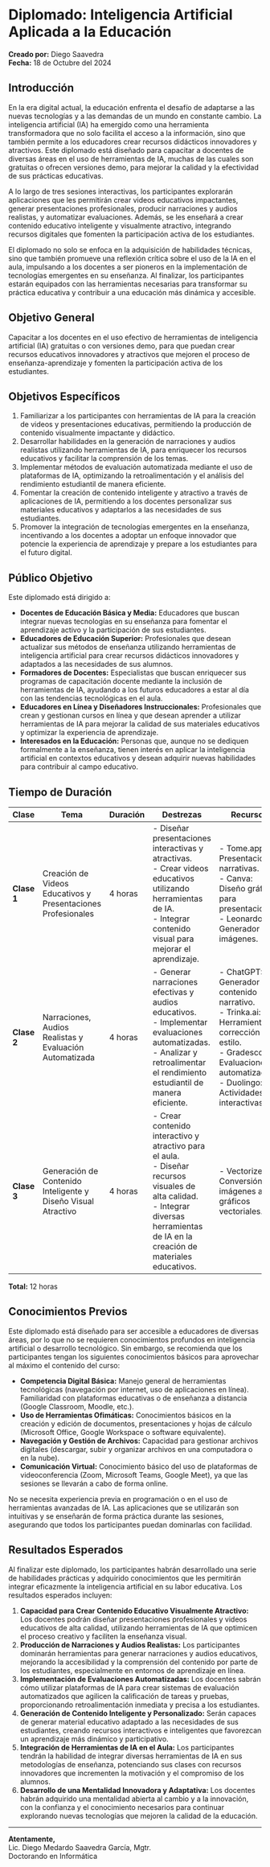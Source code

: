 # Diplomado: Inteligencia Artificial Aplicada a la Educación
**Creado por:** Diego Saavedra  
**Fecha:** 18 de Octubre del 2024

## Introducción
En la era digital actual, la educación enfrenta el desafío de adaptarse a las nuevas tecnologías y a las demandas de un mundo en constante cambio. La inteligencia artificial (IA) ha emergido como una herramienta transformadora que no solo facilita el acceso a la información, sino que también permite a los educadores crear recursos didácticos innovadores y atractivos. Este diplomado está diseñado para capacitar a docentes de diversas áreas en el uso de herramientas de IA, muchas de las cuales son gratuitas o ofrecen versiones demo, para mejorar la calidad y la efectividad de sus prácticas educativas.

A lo largo de tres sesiones interactivas, los participantes explorarán aplicaciones que les permitirán crear videos educativos impactantes, generar presentaciones profesionales, producir narraciones y audios realistas, y automatizar evaluaciones. Además, se les enseñará a crear contenido educativo inteligente y visualmente atractivo, integrando recursos digitales que fomenten la participación activa de los estudiantes.

El diplomado no solo se enfoca en la adquisición de habilidades técnicas, sino que también promueve una reflexión crítica sobre el uso de la IA en el aula, impulsando a los docentes a ser pioneros en la implementación de tecnologías emergentes en su enseñanza. Al finalizar, los participantes estarán equipados con las herramientas necesarias para transformar su práctica educativa y contribuir a una educación más dinámica y accesible.

## Objetivo General
Capacitar a los docentes en el uso efectivo de herramientas de inteligencia artificial (IA) gratuitas o con versiones demo, para que puedan crear recursos educativos innovadores y atractivos que mejoren el proceso de enseñanza-aprendizaje y fomenten la participación activa de los estudiantes.

## Objetivos Específicos
1. Familiarizar a los participantes con herramientas de IA para la creación de videos y presentaciones educativas, permitiendo la producción de contenido visualmente impactante y didáctico.
2. Desarrollar habilidades en la generación de narraciones y audios realistas utilizando herramientas de IA, para enriquecer los recursos educativos y facilitar la comprensión de los temas.
3. Implementar métodos de evaluación automatizada mediante el uso de plataformas de IA, optimizando la retroalimentación y el análisis del rendimiento estudiantil de manera eficiente.
4. Fomentar la creación de contenido inteligente y atractivo a través de aplicaciones de IA, permitiendo a los docentes personalizar sus materiales educativos y adaptarlos a las necesidades de sus estudiantes.
5. Promover la integración de tecnologías emergentes en la enseñanza, incentivando a los docentes a adoptar un enfoque innovador que potencie la experiencia de aprendizaje y prepare a los estudiantes para el futuro digital.

## Público Objetivo
Este diplomado está dirigido a:

- **Docentes de Educación Básica y Media:** Educadores que buscan integrar nuevas tecnologías en su enseñanza para fomentar el aprendizaje activo y la participación de sus estudiantes.
- **Educadores de Educación Superior:** Profesionales que desean actualizar sus métodos de enseñanza utilizando herramientas de inteligencia artificial para crear recursos didácticos innovadores y adaptados a las necesidades de sus alumnos.
- **Formadores de Docentes:** Especialistas que buscan enriquecer sus programas de capacitación docente mediante la inclusión de herramientas de IA, ayudando a los futuros educadores a estar al día con las tendencias tecnológicas en el aula.
- **Educadores en Línea y Diseñadores Instruccionales:** Profesionales que crean y gestionan cursos en línea y que desean aprender a utilizar herramientas de IA para mejorar la calidad de sus materiales educativos y optimizar la experiencia de aprendizaje.
- **Interesados en la Educación:** Personas que, aunque no se dediquen formalmente a la enseñanza, tienen interés en aplicar la inteligencia artificial en contextos educativos y desean adquirir nuevas habilidades para contribuir al campo educativo.

## Tiempo de Duración
| Clase | Tema | Duración | Destrezas | Recursos |
|-------|------|----------|-----------|----------|
| **Clase 1** | Creación de Videos Educativos y Presentaciones Profesionales | 4 horas | - Diseñar presentaciones interactivas y atractivas.<br>- Crear videos educativos utilizando herramientas de IA.<br>- Integrar contenido visual para mejorar el aprendizaje. | - Tome.app: Presentaciones narrativas.<br>- Canva: Diseño gráfico para presentaciones.<br>- Leonardo.ai: Generador de imágenes. |
| **Clase 2** | Narraciones, Audios Realistas y Evaluación Automatizada | 4 horas | - Generar narraciones efectivas y audios educativos.<br>- Implementar evaluaciones automatizadas.<br>- Analizar y retroalimentar el rendimiento estudiantil de manera eficiente. | - ChatGPT: Generador de contenido narrativo.<br>- Trinka.ai: Herramienta de corrección de estilo.<br>- Gradescope: Evaluaciones automatizadas.<br>- Duolingo: Actividades interactivas. |
| **Clase 3** | Generación de Contenido Inteligente y Diseño Visual Atractivo | 4 horas | - Crear contenido interactivo y atractivo para el aula.<br>- Diseñar recursos visuales de alta calidad.<br>- Integrar diversas herramientas de IA en la creación de materiales educativos. | - Vectorize.ai: Conversión de imágenes a gráficos vectoriales. |

**Total:** 12 horas

## Conocimientos Previos
Este diplomado está diseñado para ser accesible a educadores de diversas áreas, por lo que no se requieren conocimientos profundos en inteligencia artificial o desarrollo tecnológico. Sin embargo, se recomienda que los participantes tengan los siguientes conocimientos básicos para aprovechar al máximo el contenido del curso:

- **Competencia Digital Básica:** Manejo general de herramientas tecnológicas (navegación por internet, uso de aplicaciones en línea). Familiaridad con plataformas educativas o de enseñanza a distancia (Google Classroom, Moodle, etc.).
- **Uso de Herramientas Ofimáticas:** Conocimientos básicos en la creación y edición de documentos, presentaciones y hojas de cálculo (Microsoft Office, Google Workspace o software equivalente).
- **Navegación y Gestión de Archivos:** Capacidad para gestionar archivos digitales (descargar, subir y organizar archivos en una computadora o en la nube).
- **Comunicación Virtual:** Conocimiento básico del uso de plataformas de videoconferencia (Zoom, Microsoft Teams, Google Meet), ya que las sesiones se llevarán a cabo de forma online.

No se necesita experiencia previa en programación o en el uso de herramientas avanzadas de IA. Las aplicaciones que se utilizarán son intuitivas y se enseñarán de forma práctica durante las sesiones, asegurando que todos los participantes puedan dominarlas con facilidad.

## Resultados Esperados
Al finalizar este diplomado, los participantes habrán desarrollado una serie de habilidades prácticas y adquirido conocimientos que les permitirán integrar eficazmente la inteligencia artificial en su labor educativa. Los resultados esperados incluyen:

1. **Capacidad para Crear Contenido Educativo Visualmente Atractivo:** Los docentes podrán diseñar presentaciones profesionales y videos educativos de alta calidad, utilizando herramientas de IA que optimicen el proceso creativo y faciliten la enseñanza visual.
2. **Producción de Narraciones y Audios Realistas:** Los participantes dominarán herramientas para generar narraciones y audios educativos, mejorando la accesibilidad y la comprensión del contenido por parte de los estudiantes, especialmente en entornos de aprendizaje en línea.
3. **Implementación de Evaluaciones Automatizadas:** Los docentes sabrán cómo utilizar plataformas de IA para crear sistemas de evaluación automatizados que agilicen la calificación de tareas y pruebas, proporcionando retroalimentación inmediata y precisa a los estudiantes.
4. **Generación de Contenido Inteligente y Personalizado:** Serán capaces de generar material educativo adaptado a las necesidades de sus estudiantes, creando recursos interactivos e inteligentes que favorezcan un aprendizaje más dinámico y participativo.
5. **Integración de Herramientas de IA en el Aula:** Los participantes tendrán la habilidad de integrar diversas herramientas de IA en sus metodologías de enseñanza, potenciando sus clases con recursos innovadores que incrementen la motivación y el compromiso de los alumnos.
6. **Desarrollo de una Mentalidad Innovadora y Adaptativa:** Los docentes habrán adquirido una mentalidad abierta al cambio y a la innovación, con la confianza y el conocimiento necesarios para continuar explorando nuevas tecnologías que mejoren la calidad de la educación.

---

**Atentamente,**  
Lic. Diego Medardo Saavedra García, Mgtr.  
Doctorando en Informática
